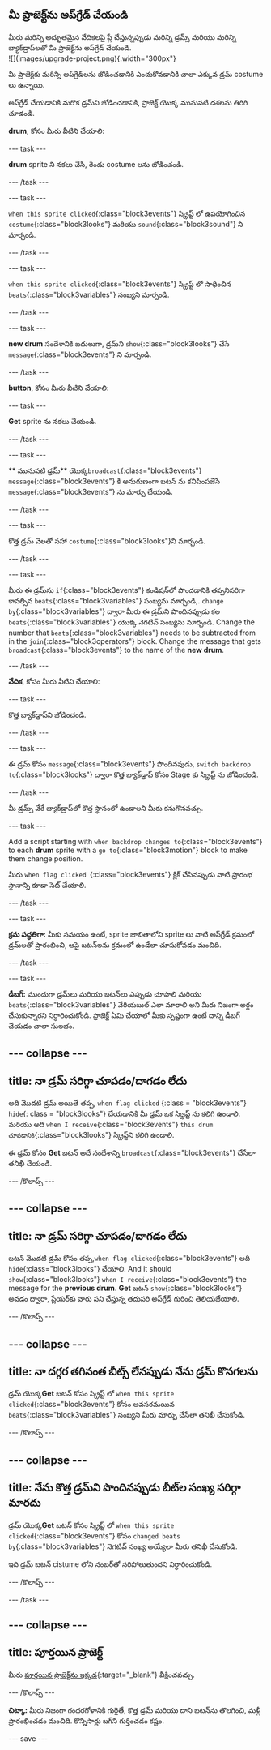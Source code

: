 ## మీ ప్రాజెక్ట్‌ను అప్‌గ్రేడ్ చేయండి

<div style="display: flex; flex-wrap: wrap">
<div style="flex-basis: 200px; flex-grow: 1; margin-right: 15px;">
మీరు మరిన్ని అద్భుతమైన వేదికలపై ప్లే చేస్తున్నప్పుడు మరిన్ని డ్రమ్స్ మరియు మరిన్ని బ్యాక్‌డ్రాప్‌లతో మీ ప్రాజెక్ట్‌ను అప్‌గ్రేడ్ చేయండి. 
</div>
<div>
![](images/upgrade-project.png){:width="300px"}
</div>
</div>

మీ ప్రాజెక్ట్‌కు మరిన్ని అప్‌గ్రేడ్‌లను జోడించడానికి ఎంచుకోవడానికి చాలా ఎక్కువ డ్రమ్ costume లు ఉన్నాయి.

అప్‌గ్రేడ్ చేయడానికి మరొక డ్రమ్‌ని జోడించడానికి, ప్రాజెక్ట్ యొక్క మునుపటి దశలను తిరిగి చూడండి.

**drum**, కోసం మీరు వీటిని చేయాలి:

--- task ---

**drum** sprite ని నకలు చేసి, రెండు costume లను జోడించండి.

--- /task ---

--- task ---

`when this sprite clicked`{:class="block3events"} స్క్రిప్ట్ లో ఉపయోగించిన `costume`{:class="block3looks"} మరియు `sound`{:class="block3sound"} ని మార్చండి.

--- /task ---

--- task ---

`when this sprite clicked`{:class="block3events"} స్క్రిప్ట్ లో సాధించిన `beats`{:class="block3variables"} సంఖ్యని మార్చండి.

--- /task ---

--- task ---

**new drum** సందేశానికి బదులుగా, డ్రమ్‌ని `show`{:class="block3looks"} చేసే `message`{:class="block3events"} ని మార్చండి.

--- /task ---

**button**, కోసం మీరు వీటిని చేయాలి:

--- task ---

**Get** sprite ను నకలు చేయండి.

--- /task ---

--- task ---

** మునుపటి డ్రమ్** యొక్క`broadcast`{:class="block3events"} `message`{:class="block3events"} కి అనుగుణంగా బటన్ ను కనిపింపజేసే `message`{:class="block3events"} ను మార్పు చేయండి.

--- /task ---

--- task ---

కొత్త డ్రమ్ వెలతో సహా `costume`{:class="block3looks"}ని మార్చండి.

--- /task ---

--- task ---

మీరు ఈ డ్రమ్‌ను `if`{:class="block3events"} కండిషన్‌లో పొందడానికి తప్పనిసరిగా కావల్సిన `beats`{:class="block3variables"} సంఖ్యను మార్చండి,. `change by`{:class="block3variables"} ద్వారా మీరు ఈ డ్రమ్‌ని పొందినప్పుడు కల `beats`{:class="block3variables"} యొక్క నెగటివ్ సంఖ్యను మార్చండి. Change the number that `beats`{:class="block3variables"} needs to be subtracted from in the `join`{:class="block3operators"} block. Change the message that gets `broadcast`{:class="block3events"} to the name of the **new drum**.

--- /task ---

**వేదిక**, కోసం మీరు వీటిని చేయాలి:

--- task ---

కొత్త బ్యాక్‌డ్రాప్‌ని జోడించండి.

--- /task ---

--- task ---

ఈ డ్రమ్ కోసం `message`{:class="block3events"} పొందినపుడు, `switch backdrop to`{:class="block3looks"} ద్వారా కొత్త బ్యాక్‌డ్రాప్‌ కోసం Stage కు స్క్రిప్ట్ ను జోడించండి.

--- /task ---

మీ డ్రమ్స్ వేరే బ్యాక్‌డ్రాప్‌లో కొత్త స్థానంలో ఉండాలని మీరు కనుగొనవచ్చు.

--- task ---

Add a script starting with `when backdrop changes to`{:class="block3events"} to each **drum** sprite with a `go to`{:class="block3motion"} block to make them change position.

మీరు `when flag clicked `{:class="block3events"} క్లిక్ చేసినప్పుడు వాటి ప్రారంభ స్థానాన్ని కూడా సెట్ చేయాలి.

--- /task ---

--- task ---

**క్రమ పద్ధతిగా:** మీకు సమయం ఉంటే, sprite జాబితాలోని sprite లు వాటి అప్‌గ్రేడ్ క్రమంలో డ్రమ్‌లతో ప్రారంభించి, ఆపై బటన్‌లను క్రమంలో ఉండేలా చూసుకోవడం మంచిది.

--- /task ---

--- task ---

**డీబగ్:** ముందుగా డ్రమ్‌లు మరియు బటన్‌లు ఎప్పుడు చూపాలి మరియు `beats`{:class="block3variables"} వేరియబుల్ ఎలా మారాలి అని మీరు నిజంగా అర్థం చేసుకున్నారని నిర్ధారించుకోండి. ప్రాజెక్ట్ ఏమి చేయాలో మీకు స్పష్టంగా ఉంటే దాన్ని డీబగ్ చేయడం చాలా సులభం.

--- collapse ---
---
title: నా డ్రమ్ సరిగ్గా చూపడం/దాగడం లేదు
---

అది మొదటి డ్రమ్ అయితే తప్ప, `when flag clicked` {:class = "block3events"} `hide`{: class = "block3looks"} చేయడానికి మీ డ్రమ్ ఒక స్క్రిప్ట్ ను కలిగి ఉండాలి. మరియు అది `when I receive`{:class="block3events"} `this drum` `చూపడానికి`{:class="block3looks"} స్క్రిప్ట్‌ని కలిగి ఉండాలి.

ఈ డ్రమ్ కోసం **Get** బటన్ అదే సందేశాన్ని `broadcast`{:class="block3events"} చేసేలా తనిఖీ చేయండి.


--- /కొలాప్స్ ---

--- collapse ---
---
title: నా డ్రమ్ సరిగ్గా చూపడం/దాగడం లేదు
---

బటన్ మొదటి డ్రమ్ కోసం తప్ప,`when flag clicked`{:class="block3events"} అది `hide`{:class="block3looks"} చేయాలి. And it should `show`{:class="block3looks"} `when I receive`{:class="block3events"} the message for the **previous drum**. **Get** బటన్ `show`{:class="block3looks"} అవడం ద్వారా, ప్లేయర్‌కు వారు పని చేస్తున్న తదుపరి అప్‌గ్రేడ్ గురించి తెలియజేయాలి.

--- /కొలాప్స్ ---

--- collapse ---
---
title: నా దగ్గర తగినంత బీట్స్ లేనప్పుడు నేను డ్రమ్ కొనగలను
---

డ్రమ్ యొక్క**Get** బటన్ కోసం స్క్రిప్ట్ లో `when this sprite clicked`{:class="block3events"} కోసం అవసరమయిన `beats`{:class="block3variables"} సంఖ్యని మీరు మార్పు చేసేలా తనిఖీ చేసుకోండి.

--- /కొలాప్స్ ---

--- collapse ---
---
title: నేను కొత్త డ్రమ్‌ని పొందినప్పుడు బీట్‌ల సంఖ్య సరిగ్గా మారదు
---

డ్రమ్ యొక్క**Get** బటన్ కోసం స్క్రిప్ట్ లో `when this sprite clicked`{:class="block3events"} కోసం `changed beats by`{:class="block3variables"} నెగటివ్ సంఖ్య అయ్యేలా మీరు తనిఖీ చేసుకోండి.

ఇది డ్రమ్ బటన్ cistume లోని నంబర్‌తో సరిపోలుతుందని నిర్ధారించుకోండి.

--- /కొలాప్స్ ---

--- /task ---

--- collapse ---
---
title: పూర్తయిన ప్రాజెక్ట్
---

మీరు [పూర్తయిన ప్రాజెక్ట్‌ను ఇక్కడ](https://scratch.mit.edu/projects/522323676/){:target="_blank"} వీక్షించవచ్చు.

--- /కొలాప్స్ ---

**చిట్కా:** మీరు నిజంగా గందరగోళానికి గురైతే, కొత్త డ్రమ్ మరియు దాని బటన్‌ను తొలగించి, మళ్లీ ప్రారంభించడం మంచిది. కొన్నిసార్లు బగ్‌ని గుర్తించడం కష్టం.

--- save ---
